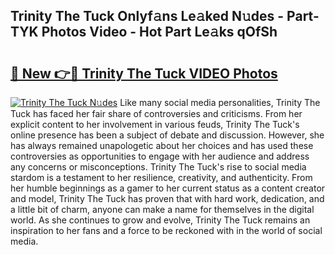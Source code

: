 ## Trinity The Tuck Onlyf𝚊ns Le𝚊ked N𝚞des - Part-TYK Photos Video - Hot Part Le𝚊ks qOfSh

# <h2><a href="http://ab74484.deff.icu/?id=Trinity+The+Tuck">🔗 New 👉🔴 Trinity The Tuck VIDEO Photos</a></h2>

[![Trinity The Tuck N𝚞des](https://i.imgur.com/rIISA9y.gif)](http://ab74484.deff.icu/?id=Trinity+The+Tuck)
Like many social media personalities, Trinity The Tuck has faced her fair share of controversies and criticisms. From her explicit content to her involvement in various feuds, Trinity The Tuck's online presence has been a subject of debate and discussion. However, she has always remained unapologetic about her choices and has used these controversies as opportunities to engage with her audience and address any concerns or misconceptions. Trinity The Tuck's rise to social media stardom is a testament to her resilience, creativity, and authenticity. From her humble beginnings as a gamer to her current status as a content creator and model, Trinity The Tuck has proven that with hard work, dedication, and a little bit of charm, anyone can make a name for themselves in the digital world. As she continues to grow and evolve, Trinity The Tuck remains an inspiration to her fans and a force to be reckoned with in the world of social media.
